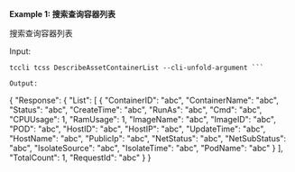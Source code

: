 **Example 1: 搜索查询容器列表**

搜索查询容器列表

Input: 

```
tccli tcss DescribeAssetContainerList --cli-unfold-argument ```

Output: 
```
{
    "Response": {
        "List": [
            {
                "ContainerID": "abc",
                "ContainerName": "abc",
                "Status": "abc",
                "CreateTime": "abc",
                "RunAs": "abc",
                "Cmd": "abc",
                "CPUUsage": 1,
                "RamUsage": 1,
                "ImageName": "abc",
                "ImageID": "abc",
                "POD": "abc",
                "HostID": "abc",
                "HostIP": "abc",
                "UpdateTime": "abc",
                "HostName": "abc",
                "PublicIp": "abc",
                "NetStatus": "abc",
                "NetSubStatus": "abc",
                "IsolateSource": "abc",
                "IsolateTime": "abc",
                "PodName": "abc"
            }
        ],
        "TotalCount": 1,
        "RequestId": "abc"
    }
}
```

